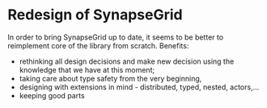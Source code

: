 # Redesign of SynapseGrid

In order to bring SynapseGrid up to date, it seems to be 
better to reimplement core of the library from scratch.
Benefits:
- rethinking all design decisions and make
new decision using the knowledge that we have at 
this moment;
- taking care about type safety from the very beginning,
- designing with extensions in mind - 
distributed, typed, nested, actors,... 
- keeping good parts
